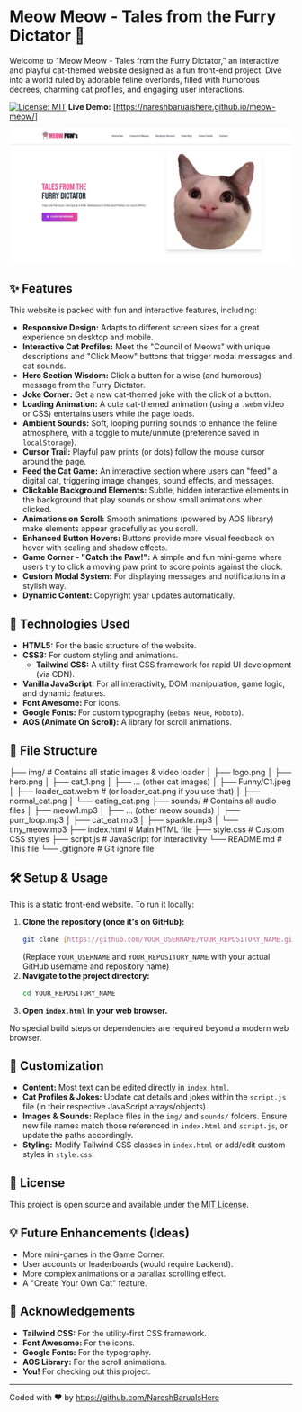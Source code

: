 # Meow Meow - Tales from the Furry Dictator 🐾

Welcome to "Meow Meow - Tales from the Furry Dictator," an interactive and playful cat-themed website designed as a fun front-end project. Dive into a world ruled by adorable feline overlords, filled with humorous decrees, charming cat profiles, and engaging user interactions.

[![License: MIT](https://img.shields.io/badge/License-MIT-yellow.svg)](https://opensource.org/licenses/MIT) 
**Live Demo:** [https://nareshbaruaishere.github.io/meow-meow/]

![Screenshot of Meow Meow Website](./img/meow-meow-preview.jpg)
<!-- 
  IMPORTANT: Replace the placeholder above with an actual screenshot of your website!
  You can upload a screenshot to an "assets" or "img" folder in your repo and link it like: ./img/screenshot.png 
-->

## ✨ Features

This website is packed with fun and interactive features, including:

* **Responsive Design:** Adapts to different screen sizes for a great experience on desktop and mobile.
* **Interactive Cat Profiles:** Meet the "Council of Meows" with unique descriptions and "Click Meow" buttons that trigger modal messages and cat sounds.
* **Hero Section Wisdom:** Click a button for a wise (and humorous) message from the Furry Dictator.
* **Joke Corner:** Get a new cat-themed joke with the click of a button.
* **Loading Animation:** A cute cat-themed animation (using a `.webm` video or CSS) entertains users while the page loads.
* **Ambient Sounds:** Soft, looping purring sounds to enhance the feline atmosphere, with a toggle to mute/unmute (preference saved in `localStorage`).
* **Cursor Trail:** Playful paw prints (or dots) follow the mouse cursor around the page.
* **Feed the Cat Game:** An interactive section where users can "feed" a digital cat, triggering image changes, sound effects, and messages.
* **Clickable Background Elements:** Subtle, hidden interactive elements in the background that play sounds or show small animations when clicked.
* **Animations on Scroll:** Smooth animations (powered by AOS library) make elements appear gracefully as you scroll.
* **Enhanced Button Hovers:** Buttons provide more visual feedback on hover with scaling and shadow effects.
* **Game Corner - "Catch the Paw!":** A simple and fun mini-game where users try to click a moving paw print to score points against the clock.
* **Custom Modal System:** For displaying messages and notifications in a stylish way.
* **Dynamic Content:** Copyright year updates automatically.

## 🚀 Technologies Used

* **HTML5:** For the basic structure of the website.
* **CSS3:** For custom styling and animations.
    * **Tailwind CSS:** A utility-first CSS framework for rapid UI development (via CDN).
* **Vanilla JavaScript:** For all interactivity, DOM manipulation, game logic, and dynamic features.
* **Font Awesome:** For icons.
* **Google Fonts:** For custom typography (`Bebas Neue`, `Roboto`).
* **AOS (Animate On Scroll):** A library for scroll animations.

## 📂 File Structure

├── img/                        # Contains all static images & video loader
│   ├── logo.png
│   ├── hero.png
│   ├── cat_1.png
│   ├── ... (other cat images)
│   ├── Funny/C1.jpeg
│   ├── loader_cat.webm         # (or loader_cat.png if you use that)
│   ├── normal_cat.png
│   └── eating_cat.png
├── sounds/                     # Contains all audio files
│   ├── meow1.mp3
│   ├── ... (other meow sounds)
│   ├── purr_loop.mp3
│   ├── cat_eat.mp3
│   ├── sparkle.mp3
│   └── tiny_meow.mp3
├── index.html                  # Main HTML file
├── style.css                   # Custom CSS styles
├── script.js                   # JavaScript for interactivity
└── README.md                   # This file
└── .gitignore                  # Git ignore file


## 🛠️ Setup & Usage

This is a static front-end website. To run it locally:

1.  **Clone the repository (once it's on GitHub):**
    ```bash
    git clone [https://github.com/YOUR_USERNAME/YOUR_REPOSITORY_NAME.git](https://github.com/YOUR_USERNAME/YOUR_REPOSITORY_NAME.git)
    ```
    (Replace `YOUR_USERNAME` and `YOUR_REPOSITORY_NAME` with your actual GitHub username and repository name)
2.  **Navigate to the project directory:**
    ```bash
    cd YOUR_REPOSITORY_NAME
    ```
3.  **Open `index.html` in your web browser.**

No special build steps or dependencies are required beyond a modern web browser.

## 🔧 Customization

* **Content:** Most text can be edited directly in `index.html`.
* **Cat Profiles & Jokes:** Update cat details and jokes within the `script.js` file (in their respective JavaScript arrays/objects).
* **Images & Sounds:** Replace files in the `img/` and `sounds/` folders. Ensure new file names match those referenced in `index.html` and `script.js`, or update the paths accordingly.
* **Styling:** Modify Tailwind CSS classes in `index.html` or add/edit custom styles in `style.css`.

## 📜 License

This project is open source and available under the [MIT License](https://opensource.org/licenses/MIT).


## 💡 Future Enhancements (Ideas)

* More mini-games in the Game Corner.
* User accounts or leaderboards (would require backend).
* More complex animations or a parallax scrolling effect.
* A "Create Your Own Cat" feature.

## 🙏 Acknowledgements

* **Tailwind CSS:** For the utility-first CSS framework.
* **Font Awesome:** For the icons.
* **Google Fonts:** For the typography.
* **AOS Library:** For the scroll animations.
* **You!** For checking out this project.

---

Coded with ❤️ by https://github.com/NareshBaruaIsHere

